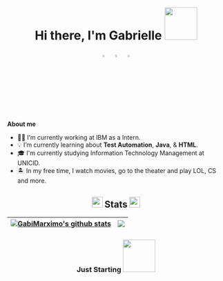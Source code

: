 <div align="center">
<h1>Hi there, I'm Gabrielle <img src="https://media.giphy.com/media/OsxEuns6kqXIY/giphy.gif" width="75px"> </h1>

[<img src="https://upload.wikimedia.org/wikipedia/commons/8/83/Steam_icon_logo.svg" width="3.5%"/>](https://steamcommunity.com/profiles/76561198244690554) &nbsp; [<img src="https://img.icons8.com/color/48/000000/linkedin.png" width="3.5%"/>](https://www.linkedin.com/in/gabrielle-caldato-marximo/)  &nbsp; [<img src="https://img.icons8.com/fluent/48/000000/facebook-new.png" width="3.5%"/>](https://www.facebook.com/gabrielle.caldato)  
 </div>

**About me**
-	👩‍💻 I’m currently working at IBM as a Intern.
- 💡 I’m currently learning about __Test Automation__, __Java__, & __HTML__.
- 🎓 I'm currently studying Information Technology Management at UNICID.
- 🏝️ In my free time, I watch movies, go to the theater and play LOL, CS and more.

<h2 align="center"> <img src="https://media.giphy.com/media/a9XnSqPu58m7rDqRI1/giphy.gif" width="25px"> Stats <img src="https://media.giphy.com/media/a9XnSqPu58m7rDqRI1/giphy.gif" width="25px"> </h2>

| <a href="https://github.com/GabiMarximo/github-readme-stats"><img align="center" src="https://github-readme-stats.vercel.app/api?username=GabiMarximo&show_icons=true&include_all_commits=true&theme=buefy&hide_border=true" alt="GabiMarximo's github stats" /></a> | <a href="https://github.com/GabiMarximo/github-readme-stats"><img align="center" src="https://github-readme-stats.vercel.app/api/top-langs/?username=GabiMarximo&layout=compact&theme=buefy&hide_border=true" /></a> |
| ------------- | ------------- |  

<div align="center">

<h3> Just Starting <img src="https://media.giphy.com/media/mTs11L9uuyGiI/giphy.gif" width="75px"> </h3>

</div>




